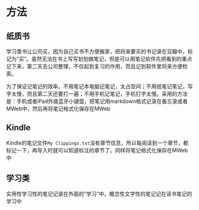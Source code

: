 # 方法
## 纸质书
学习类书让公司买，因为自己买书不方便搬家，把将来要买的书记录在豆瓣中，标记为“买”。虽然无法在书上写写划划做笔记，但是可以用笔记软件先把看到的重点记下来，第二天去公司整理，不仅起到复习的作用，而且记到软件里将来方便检索。

为了保证记笔记的效率，不用笔记本电脑记笔记，太占空间；不用纸笔记笔记，写字太慢，而且第二天还要打一遍；不用手机记笔记，手机打字太慢。采用的方法是：手机或者iPad外接蓝牙小键盘，把笔记用markdown格式记录在备忘录或者MWeb中，然后再将笔记格式化保存在MWeb

## Kindle
Kindle的笔记文件`My Clippings.txt`没有章节信息，所以每阅读到一个章节，都标记一下，再导入时就可以知道标注的章节了。同样将笔记格式化保存在MWeb中

## 学习类
实用性学习性的笔记记录在外面的“学习”中，概念性文字性的笔记记在读书笔记的学习中
